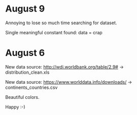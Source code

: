 # August 9

Annoying to lose so much time searching for dataset.

Single meaningful constant found: data = crap

# August 6

New data source: http://wdi.worldbank.org/table/2.9# -> distribution_clean.xls

New data source: https://www.worlddata.info/downloads/ -> continents_countries.csv

Beautiful colors.

Happy :-)